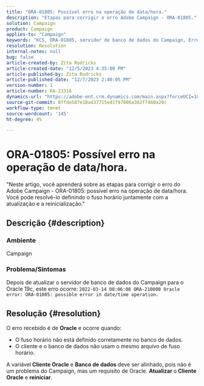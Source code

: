```yaml
---
title: "ORA-01805: Possível erro na operação de data/hora."
description: "Etapas para corrigir o erro Adobe Campaign - ORA-01805."
solution: Campaign
product: Campaign
applies-to: "Campaign"
keywords: "KCS, ORA-01805, servidor de banco de dados do Campaign, Erro de Oracle, Campanha"
resolution: Resolution
internal-notes: null
bug: false
article-created-by: Zita Rodricks
article-created-date: "12/5/2023 4:35:00 PM"
article-published-by: Zita Rodricks
article-published-date: "12/7/2023 2:40:05 PM"
version-number: 1
article-number: KA-23316
dynamics-url: "https://adobe-ent.crm.dynamics.com/main.aspx?forceUCI=1&pagetype=entityrecord&etn=knowledgearticle&id=6e5fe63a-8c93-ee11-be37-6045bd0061cb"
source-git-commit: 8ffde587e18a437715ed1f97006a362f7460a20c
workflow-type: tm+mt
source-wordcount: '145'
ht-degree: 4%

---
```


# ORA-01805: Possível erro na operação de data/hora.


&quot;Neste artigo, você aprenderá sobre as etapas para corrigir o erro do Adobe Campaign - ORA-01805: possível erro na operação de data/hora. Você pode resolvê-lo definindo o fuso horário juntamente com a atualização e a reinicialização.&quot;

## Descrição {#description}


### <b>Ambiente</b>

Campaign



### <b>Problema/Sintomas</b>

Depois de atualizar o servidor de banco de dados do Campaign para o Oracle 19c, este erro ocorre: `2022-03-14 08:06:08 ORA-210000 Oracle error: ORA-01805: possible error in date/time operation.`


## Resolução {#resolution}


O erro recebido é de <b>Oracle</b> e ocorre quando:

- O fuso horário não está definido corretamente no banco de dados.
- O cliente e o banco de dados não usam o mesmo arquivo de fuso horário.


A variável<b> Cliente Oracle</b> e <b>Banco de dados</b> deve ser alinhado, pois não é um problema do Campaign, mas um requisito de Oracle. <b>Atualizar </b>o<b> Cliente Oracle</b> e <b>reiniciar</b>.
